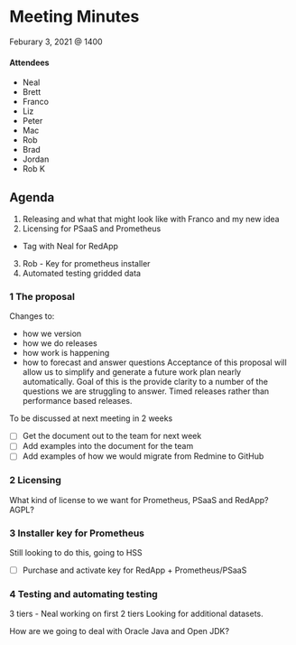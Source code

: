 # Meeting Minutes

Feburary 3, 2021 @ 1400

#### Attendees
 
* Neal
* Brett
* Franco
* Liz
* Peter
* Mac
* Rob
* Brad
* Jordan
* Rob K

## Agenda

1) Releasing and what that might look like with Franco and my new idea
2) Licensing for PSaaS and Prometheus
  - Tag with Neal for RedApp
3) Rob - Key for prometheus installer
4) Automated testing gridded data

### 1 The proposal

Changes to:
 - how we version
 - how we do releases
 - how work is happening
 - how to forecast and answer questions
Acceptance of this proposal will allow us to simplify and generate a future work plan nearly automatically.
Goal of this is the provide clarity to a number of the questions we are struggling to answer.
Timed releases rather than performance based releases.

To be discussed at next meeting in 2 weeks
- [ ] Get the document out to the team for next week
- [ ] Add examples into the document for the team
- [ ] Add examples of how we would migrate from Redmine to GitHub

### 2 Licensing

What kind of license to we want for Prometheus, PSaaS and RedApp?
AGPL?

### 3 Installer key for Prometheus

Still looking to do this, going to HSS
- [ ] Purchase and activate key for RedApp + Prometheus/PSaaS

### 4 Testing and automating testing

3 tiers - Neal working on first 2 tiers
Looking for additional datasets.

How are we going to deal with Oracle Java and Open JDK?

